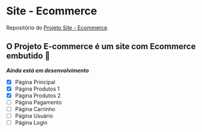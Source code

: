# Site - Ecommerce
Repositório do <a href="https://github.com/users/Markfgui675/projects/1">Projeto Site - Ecommerce</a>. 
<br>

## O Projeto E-commerce é um site com Ecommerce embutido 🏬

__*Ainda está em desenvolvimento*__

- [x] Página Principal
- [x] Página Produtos 1
- [x] Página Produtos 2
- [ ] Página Pagamento
- [ ] Página Carrinho
- [ ] Página Usuário
- [ ] Página Login
